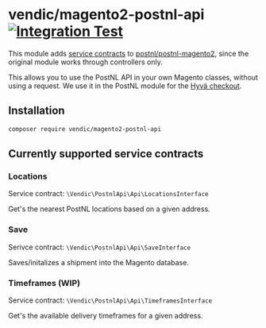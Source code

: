 # vendic/magento2-postnl-api  [![Integration Test](https://github.com/Vendic/magento2-postnl-api/actions/workflows/integration.yml/badge.svg)](https://github.com/Vendic/magento2-postnl-api/actions/workflows/integration.yml)
This module adds [service contracts](https://developer.adobe.com/commerce/php/development/components/service-contracts/) to [postnl/postnl-magento2](https://github.com/postnl/postnl-magento2), since the original module works through controllers only.

This allows you to use the PostNL API in your own Magento classes, without using a request. We use it in the PostNL module for the [Hyvä checkout](https://www.hyva.io/hyva-checkout.html).

## Installation
```bash
composer require vendic/magento2-postnl-api
```

## Currently supported service contracts
### Locations
Service contract: `\Vendic\PostnlApi\Api\LocationsInterface`

Get's the nearest PostNL locations based on a given address.

### Save
Serivce contract: `\Vendic\PostnlApi\Api\SaveInterface`

Saves/initalizes a shipment into the Magento database.

### Timeframes (WIP)
Service contract: `\Vendic\PostnlApi\Api\TimeframesInterface`

Get's the available delivery timeframes for a given address.
